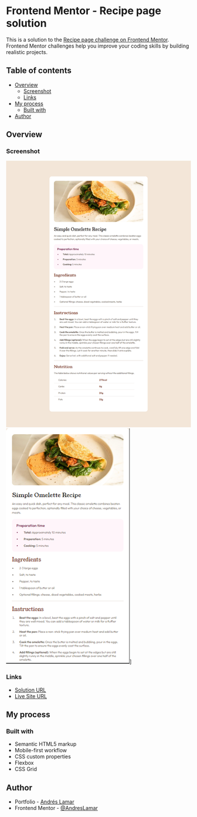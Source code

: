 # Frontend Mentor - Recipe page solution

This is a solution to the [Recipe page challenge on Frontend Mentor](https://www.frontendmentor.io/challenges/recipe-page-KiTsR8QQKm). Frontend Mentor challenges help you improve your coding skills by building realistic projects. 

## Table of contents

- [Overview](#overview)
  - [Screenshot](#screenshot)
  - [Links](#links)
- [My process](#my-process)
  - [Built with](#built-with)
- [Author](#author)


## Overview

### Screenshot

![Desktop](./screenshot/desktop.png)
![Mobile](./screenshot/mobile.png)]

### Links

- [Solution URL](https://www.frontendmentor.io/solutions/recipe-page-zxemyNf9iU)
- [Live Site URL](https://andreslamar.github.io/recipe-page/)

## My process

### Built with

- Semantic HTML5 markup
- Mobile-first workflow
- CSS custom properties
- Flexbox
- CSS Grid

## Author

- Portfolio - [Andrés Lamar](https://portfolio-delta-snowy-98.vercel.app/)
- Frontend Mentor - [@AndresLamar](https://www.frontendmentor.io/profile/AndresLamar)


